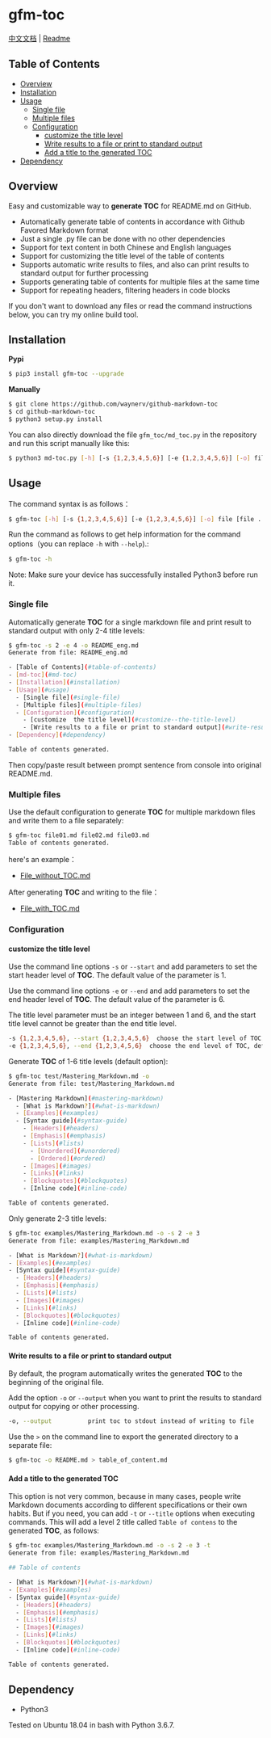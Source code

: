 # gfm-toc

[中文文档](<https://github.com/waynerv/github-markdown-toc/blob/master/README_CHS.md>) | [Readme](<https://github.com/waynerv/github-markdown-toc/blob/master/README.md>)

## Table of Contents

  - [Overview](#overview)
  - [Installation](#installation)
  - [Usage](#usage)
    - [Single file](#single-file)
    - [Multiple files](#multiple-files)
    - [Configuration](#configuration)
      - [customize  the title level](#customize--the-title-level)
      - [Write results to a file or print to standard output](#write-results-to-a-file-or-print-to-standard-output)
      - [Add a title to the generated TOC](#add-a-title-to-the-generated-toc)
  - [Dependency](#dependency)

## Overview

Easy and customizable way to **generate TOC** for README.md on GitHub.

- Automatically generate table of contents in accordance with Github Favored Markdown format
- Just a single .py file can be done with no other dependencies
- Support for text content in both Chinese and English languages
- Support for customizing the title level of the table of contents
- Supports automatic write results to files, and also can print results to standard output for further processing
- Supports generating table of contents for multiple files at the same time
- Support for repeating headers, filtering headers in code blocks

If you don't want to download any files or read the command instructions below, you can try my online build tool.

## Installation

**Pypi**

```bash
$ pip3 install gfm-toc --upgrade
```

**Manually**

```bash
$ git clone https://github.com/waynerv/github-markdown-toc
$ cd github-markdown-toc
$ python3 setup.py install
```

You can also directly download the file `gfm_toc/md_toc.py` in the repository and run this script manually like this:

```bash
$ python3 md-toc.py [-h] [-s {1,2,3,4,5,6}] [-e {1,2,3,4,5,6}] [-o] file [file ...]
```

## Usage

The command syntax is as follows：

```bash
$ gfm-toc [-h] [-s {1,2,3,4,5,6}] [-e {1,2,3,4,5,6}] [-o] file [file ...]
```

Run the command as follows to get help information for the command options（you can replace `-h` with `--help`).:

```bash
$ gfm-toc -h
```

Note: Make sure your device has successfully installed Python3 before run it.

### Single file

Automatically generate **TOC** for a single markdown file and print result to standard output with only 2-4 title levels:

```bash
$ gfm-toc -s 2 -e 4 -o README_eng.md
Generate from file: README_eng.md

- [Table of Contents](#table-of-contents)
- [md-toc](#md-toc)
- [Installation](#installation)
- [Usage](#usage)
  - [Single file](#single-file)
  - [Multiple files](#multiple-files)
  - [Configuration](#configuration)
    - [customize  the title level](#customize--the-title-level)
    - [Write results to a file or print to standard output](#write-results-to-a-file-or-print-to-standard-output)
- [Dependency](#dependency)

Table of contents generated.
```

Then copy/paste result between prompt sentence from console into original README.md.

### Multiple files

Use the default configuration to generate **TOC** for multiple markdown files and write them to a file separately:

```bash
$ gfm-toc file01.md file02.md file03.md
Table of contents generated.
```

here's an example：

- [File_without_TOC.md](https://github.com/waynerv/github-markdown-toc/blob/master/examples/File_without_TOC.md)

After generating **TOC** and writing to the file：

- [File_with_TOC.md](https://github.com/waynerv/github-markdown-toc/blob/master/examples/File_with_TOC.md)

### Configuration

#### customize  the title level

Use the command line options `-s` or `--start` and add parameters to set the start header level of **TOC**. The default value of the parameter is 1.

Use the command line options `-e` or `--end` and add parameters to set the end header level of **TOC**. The default value of the parameter is 6.

The title level parameter must be an integer between 1 and 6, and the start title level cannot be greater than the end title level.

```bash
-s {1,2,3,4,5,6}, --start {1,2,3,4,5,6}  choose the start level of TOC, default value is 1
-e {1,2,3,4,5,6}, --end {1,2,3,4,5,6}  choose the end level of TOC, default value is 6
```

Generate **TOC** of 1-6 title levels (default option):

```bash
$ gfm-toc test/Mastering_Markdown.md -o
Generate from file: test/Mastering_Markdown.md

- [Mastering Markdown](#mastering-markdown)
  - [What is Markdown?](#what-is-markdown)
  - [Examples](#examples)
  - [Syntax guide](#syntax-guide)
    - [Headers](#headers)
    - [Emphasis](#emphasis)
    - [Lists](#lists)
      - [Unordered](#unordered)
      - [Ordered](#ordered)
    - [Images](#images)
    - [Links](#links)
    - [Blockquotes](#blockquotes)
    - [Inline code](#inline-code)

Table of contents generated.
```

Only generate 2-3 title levels:

```bash
$ gfm-toc examples/Mastering_Markdown.md -o -s 2 -e 3
Generate from file: examples/Mastering_Markdown.md

- [What is Markdown?](#what-is-markdown)
- [Examples](#examples)
- [Syntax guide](#syntax-guide)
  - [Headers](#headers)
  - [Emphasis](#emphasis)
  - [Lists](#lists)
  - [Images](#images)
  - [Links](#links)
  - [Blockquotes](#blockquotes)
  - [Inline code](#inline-code)

Table of contents generated.
```

#### Write results to a file or print to standard output

By default, the program automatically writes the generated **TOC** to the beginning of the original file.

Add the option `-o` or `--output` when you want to print the results to standard output for copying or other processing.

```bash
-o, --output          print toc to stdout instead of writing to file
```

Use the `>` on the command line to export the generated directory to a separate file:

```bash
$ gfm-toc -o README.md > table_of_content.md
```

#### Add a title to the generated TOC

This option is not very common, because in many cases, people write Markdown documents according to different specifications or their own habits. But if you need, you can add `-t` or `--title` options when executing commands. This will add a level 2 title called `Table of contens` to the generated **TOC**, as follows:

```bash
$ gfm-toc examples/Mastering_Markdown.md -o -s 2 -e 3 -t
Generate from file: examples/Mastering_Markdown.md

## Table of contents

- [What is Markdown?](#what-is-markdown)
- [Examples](#examples)
- [Syntax guide](#syntax-guide)
  - [Headers](#headers)
  - [Emphasis](#emphasis)
  - [Lists](#lists)
  - [Images](#images)
  - [Links](#links)
  - [Blockquotes](#blockquotes)
  - [Inline code](#inline-code)

Table of contents generated.
```

## Dependency

- Python3

Tested on Ubuntu 18.04 in bash with Python 3.6.7.

